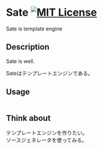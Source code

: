 # Sate [![MIT License](https://img.shields.io/badge/license-MIT-blue.svg?style=flat)](LICENSE)

Sate is template engine  

## Description

Sate is well.  

Sateはテンプレートエンジンである。  

## Usage

```cs
```

## Think about

テンプレートエンジンを作りたい。  
ソースジェネレータを使ってみる。  
